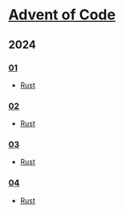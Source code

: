 <!--
SPDX-FileCopyrightText: 2024 László Vaskó <vlaci@fastmail.com>

SPDX-License-Identifier: EUPL-1.2
-->

# [Advent of Code](https://adventofcode.com/)

## 2024

### [01](2024/01)
* [Rust](2024/01/src/main.rs)

### [02](2024/02)
* [Rust](2024/02/src/main.rs)

### [03](2024/03)
* [Rust](2024/03/src/main.rs)

### [04](2024/04)
* [Rust](2024/04/src/main.rs)
